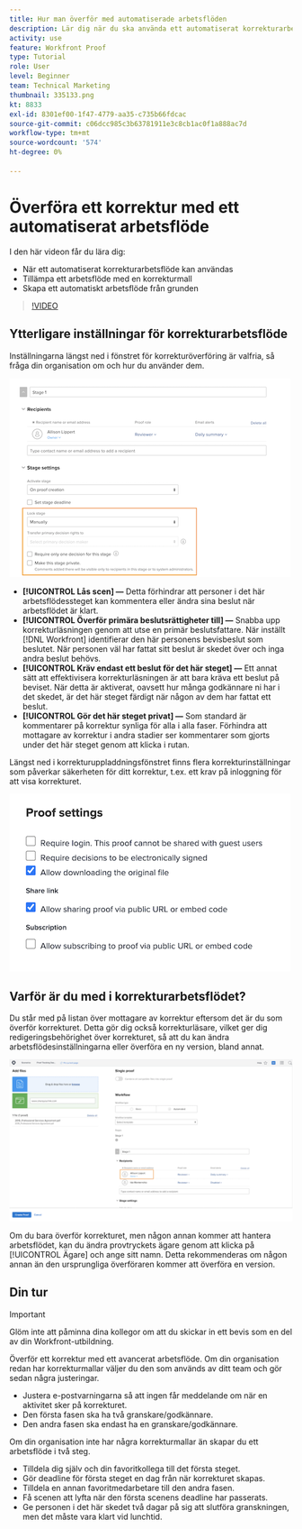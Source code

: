 ```yaml
---
title: Hur man överför med automatiserade arbetsflöden
description: Lär dig när du ska använda ett automatiserat korrekturarbetsflöde, hur du använder en korrekturmall och hur du skapar ett automatiskt arbetsflöde från början.
activity: use
feature: Workfront Proof
type: Tutorial
role: User
level: Beginner
team: Technical Marketing
thumbnail: 335133.png
kt: 8833
exl-id: 8301ef00-1f47-4779-aa35-c735b66fdcac
source-git-commit: c06dcc985c3b63781911e3c8cb1ac0f1a888ac7d
workflow-type: tm+mt
source-wordcount: '574'
ht-degree: 0%

---
```


# Överföra ett korrektur med ett automatiserat arbetsflöde

I den här videon får du lära dig:

* När ett automatiserat korrekturarbetsflöde kan användas
* Tillämpa ett arbetsflöde med en korrekturmall
* Skapa ett automatiskt arbetsflöde från grunden

>[!VIDEO](https://video.tv.adobe.com/v/335133/?quality=12)



## Ytterligare inställningar för korrekturarbetsflöde

Inställningarna längst ned i fönstret för korrekturöverföring är valfria, så fråga din organisation om och hur du använder dem.

![En bild av [!UICONTROL Nytt korrektur ]fönster med [!UICONTROL Sceninställningar] markerad.](assets/additional-proof-workflow-settings.png)

* **[!UICONTROL Lås scen] —** Detta förhindrar att personer i det här arbetsflödessteget kan kommentera eller ändra sina beslut när arbetsflödet är klart.
* **[!UICONTROL Överför primära beslutsrättigheter till] —** Snabba upp korrekturläsningen genom att utse en primär beslutsfattare. När inställt [!DNL Workfront] identifierar den här personens bevisbeslut som beslutet. När personen väl har fattat sitt beslut är skedet över och inga andra beslut behövs.
* **[!UICONTROL Kräv endast ett beslut för det här steget] —** Ett annat sätt att effektivisera korrekturläsningen är att bara kräva ett beslut på beviset. När detta är aktiverat, oavsett hur många godkännare ni har i det skedet, är det här steget färdigt när någon av dem har fattat ett beslut.
* **[!UICONTROL Gör det här steget privat] —** Som standard är kommentarer på korrektur synliga för alla i alla faser. Förhindra att mottagare av korrektur i andra stadier ser kommentarer som gjorts under det här steget genom att klicka i rutan.

Längst ned i korrekturuppladdningsfönstret finns flera korrekturinställningar som påverkar säkerheten för ditt korrektur, t.ex. ett krav på inloggning för att visa korrekturet.

<!--
Learn more about these in the Proof settings section of the Configure a proof article.
-->

![En bild av [!UICONTROL Korrekturinställningar] i fönstret för korrekturöverföring.](assets/additional-proof-workflow-settings-2.png)

<!--
### Learn more
* Automated workflow overview
* Automated workflow stages overview
-->

<!--
### Guides
* Plan an advanced workflow worksheet
-->

## Varför är du med i korrekturarbetsflödet?

Du står med på listan över mottagare av korrektur eftersom det är du som överför korrekturet. Detta gör dig också korrekturläsare, vilket ger dig redigeringsbehörighet över korrekturet, så att du kan ändra arbetsflödesinställningarna eller överföra en ny version, bland annat.

![En bild av fönstret för korrekturöverföring med korrekturägaren markerad i listan över mottagare.](assets/proof-owner.png)

Om du bara överför korrekturet, men någon annan kommer att hantera arbetsflödet, kan du ändra provtryckets ägare genom att klicka på [!UICONTROL Ägare] och ange sitt namn. Detta rekommenderas om någon annan än den ursprungliga överföraren kommer att överföra en version.

## Din tur

>[!IMPORTANT]
>
>Glöm inte att påminna dina kollegor om att du skickar in ett bevis som en del av din Workfront-utbildning.


Överför ett korrektur med ett avancerat arbetsflöde. Om din organisation redan har korrekturmallar väljer du den som används av ditt team och gör sedan några justeringar.

* Justera e-postvarningarna så att ingen får meddelande om när en aktivitet sker på korrekturet.
* Den första fasen ska ha två granskare/godkännare.
* Den andra fasen ska endast ha en granskare/godkännare.

Om din organisation inte har några korrekturmallar än skapar du ett arbetsflöde i två steg.

* Tilldela dig själv och din favoritkollega till det första steget.
* Gör deadline för första steget en dag från när korrekturet skapas.
* Tilldela en annan favoritmedarbetare till den andra fasen.
* Få scenen att lyfta när den första scenens deadline har passerats.
* Ge personen i det här skedet två dagar på sig att slutföra granskningen, men det måste vara klart vid lunchtid.


